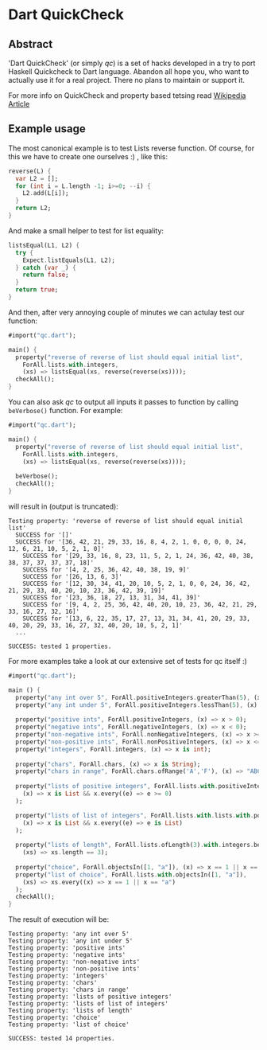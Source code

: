 Dart QuickCheck
===============

Abstract
--------
'Dart QuickCheck' (or simply _qc_) is a set of hacks developed in a try to port Haskell Quickcheck to Dart language. Abandon all hope you, who want to actually use it for a real project.
There no plans to maintain or support it.

For more info on QuickCheck and property based tetsing read [Wikipedia Article](http://en.wikipedia.org/wiki/QuickCheck)


Example usage
---
The most canonical example is to test Lists reverse function. Of course, for this we have to create one ourselves :) , like this: 

```dart
reverse(L) {
  var L2 = [];
  for (int i = L.length -1; i>=0; --i) {
    L2.add(L[i]);         
  }
  return L2;
}
```

And make a small helper to test for list equality:

```dart
listsEqual(L1, L2) {
  try {
    Expect.listEquals(L1, L2);
  } catch (var _) {
    return false;
  }
  return true;  
}
```

And then, after very annoying couple of minutes we can actulay test our function:

```dart
#import("qc.dart");

main() {
  property("reverse of reverse of list should equal initial list",
    ForAll.lists.with.integers,
    (xs) => listsEqual(xs, reverse(reverse(xs))));
  checkAll();
}
```

You can also ask _qc_ to output all inputs it passes to function by calling `beVerbose()` function. For example:
```dart
#import("qc.dart");

main() {
  property("reverse of reverse of list should equal initial list",
    ForAll.lists.with.integers,
    (xs) => listsEqual(xs, reverse(reverse(xs))));
  
  beVerbose();
  checkAll();
}
```
will result in (output is truncated):
```
Testing property: 'reverse of reverse of list should equal initial list'
  SUCCESS for '[]'
  SUCCESS for '[36, 42, 21, 29, 33, 16, 8, 4, 2, 1, 0, 0, 0, 0, 24, 12, 6, 21, 10, 5, 2, 1, 0]'
	SUCCESS for '[29, 33, 16, 8, 23, 11, 5, 2, 1, 24, 36, 42, 40, 38, 38, 37, 37, 37, 37, 18]'
	SUCCESS for '[4, 2, 25, 36, 42, 40, 38, 19, 9]'
	SUCCESS for '[26, 13, 6, 3]'
	SUCCESS for '[12, 30, 34, 41, 20, 10, 5, 2, 1, 0, 0, 24, 36, 42, 21, 29, 33, 40, 20, 10, 23, 36, 42, 39, 19]'
	SUCCESS for '[23, 36, 18, 27, 13, 31, 34, 41, 39]'
	SUCCESS for '[9, 4, 2, 25, 36, 42, 40, 20, 10, 23, 36, 42, 21, 29, 33, 16, 27, 32, 16]'
	SUCCESS for '[13, 6, 22, 35, 17, 27, 13, 31, 34, 41, 20, 29, 33, 40, 20, 29, 33, 16, 27, 32, 40, 20, 10, 5, 2, 1]'
  ...

SUCCESS: tested 1 properties.

```



For more examples take a look at our extensive set of tests for qc itself :)
```dart
#import("qc.dart");

main () {
  property("any int over 5", ForAll.positiveIntegers.greaterThan(5), (x) => x > 5);
  property("any int under 5", ForAll.positiveIntegers.lessThan(5), (x) => x < 5); 
  
  property("positive ints", ForAll.positiveIntegers, (x) => x > 0);
  property("negative ints", ForAll.negativeIntegers, (x) => x < 0);
  property("non-negative ints", ForAll.nonNegativeIntegers, (x) => x >= 0);
  property("non-positive ints", ForAll.nonPositiveIntegers, (x) => x <= 0);
  property("integers", ForAll.integers, (x) => x is int);
  
  property("chars", ForAll.chars, (x) => x is String);
  property("chars in range", ForAll.chars.ofRange('A','F'), (x) => "ABCDEF".indexOf(x) != -1);
  
  property("lists of positive integers", ForAll.lists.with.positiveIntegers, 
    (x) => x is List && x.every((e) => e >= 0)
  );

  property("lists of list of integers", ForAll.lists.with.lists.with.positiveIntegers, 
    (x) => x is List && x.every((e) => e is List)
  );
  
  property("lists of length", ForAll.lists.ofLength(3).with.integers.between(1, 3), 
    (xs) => xs.length == 3);
  
  property("choice", ForAll.objectsIn([1, "a"]), (x) => x == 1 || x == "a");
  property("list of choice", ForAll.lists.with.objectsIn([1, "a"]), 
    (xs) => xs.every((x) => x == 1 || x == "a")
  );
  checkAll();
}

```

The result of execution will be:

```
Testing property: 'any int over 5'
Testing property: 'any int under 5'
Testing property: 'positive ints'
Testing property: 'negative ints'
Testing property: 'non-negative ints'
Testing property: 'non-positive ints'
Testing property: 'integers'
Testing property: 'chars'
Testing property: 'chars in range'
Testing property: 'lists of positive integers'
Testing property: 'lists of list of integers'
Testing property: 'lists of length'
Testing property: 'choice'
Testing property: 'list of choice'

SUCCESS: tested 14 properties.

```